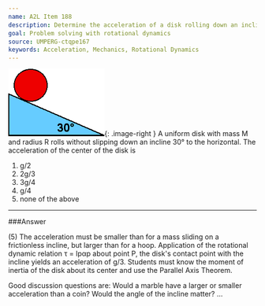 ```yaml
---
name: A2L Item 188
description: Determine the acceleration of a disk rolling down an incline.
goal: Problem solving with rotational dynamics
source: UMPERG-ctqpe167
keywords: Acceleration, Mechanics, Rotational Dynamics
---
```


![Item188_fig1.gif](../images/Item188_fig1.gif){: .image-right } A
uniform disk with mass M and radius R rolls without slipping down an
incline 30&deg; to the horizontal.  The acceleration of the center of
the disk is

1. g/2
2. 2g/3
3. 3g/4
4. g/4
5. none of the above




<hr/>

###Answer 

(5) The acceleration must be smaller than for a mass sliding on a
frictionless incline, but larger than for a hoop. Application of the
rotational dynamic relation τ = Ipαp about point P, the disk's contact
point with the incline yields an acceleration of g/3. Students must know
the moment of inertia of the disk about its center and use the Parallel
Axis Theorem.

Good discussion questions are: Would a marble have a larger or smaller
acceleration than a coin? Would the angle of the incline matter?
...
